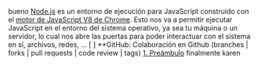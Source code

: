 bueno [Node.js](https://nodejs.org/es/) es un entorno de ejecución para JavaScript
construido con el [motor de JavaScript V8 de Chrome](https://developers.google.com/v8/).
Esto nos va a permitir ejecutar JavaScript en el entorno del sistema operativo,
ya sea tu máquina o un servidor, lo cual nos abre las puertas para poder
interactuar con el sistema en sí, archivos, redes, ...
 [ ] **GitHub: Colaboración en Github (branches | forks | pull requests | code review | tags)
 [1. Preámbulo](#1-preámbulo)
 finalmente karen